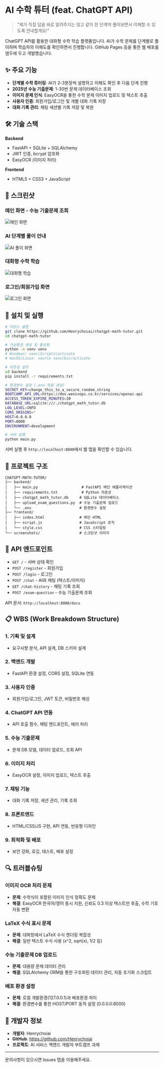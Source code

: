 # AI 수학 튜터 (feat. ChatGPT API)

> "제가 직접 답을 바로 알려주지는 않고 같이 한 단계씩 풀어보면서 이해할 수 있도록 안내할게요!"

ChatGPT API를 활용한 대화형 수학 학습 플랫폼입니다. AI가 수학 문제를 단계별로 풀이하며 학습자의 이해도를 확인하면서 진행합니다. GitHub Pages 등을 통한 웹 배포를 염두에 두고 개발했습니다.

## ✨ 주요 기능

- **단계별 수학 튜터링**: AI가 2-3문장씩 설명하고 이해도 확인 후 다음 단계 진행
- **2025년 수능 기출문제**: 1-30번 문제 데이터베이스 조회
- **이미지 문제 인식**: EasyOCR을 통한 수학 문제 이미지 업로드 및 텍스트 추출
- **사용자 인증**: 회원가입/로그인 및 개별 대화 기록 저장
- **대화 기록 관리**: 채팅 세션별 기록 저장 및 복원

## 🛠️ 기술 스택

**Backend**
- FastAPI + SQLite + SQLAlchemy
- JWT 인증, bcrypt 암호화
- EasyOCR (이미지 처리)

**Frontend**
- HTML5 + CSS3 + JavaScript

## 📱 스크린샷

### 메인 화면 - 수능 기출문제 조회
![메인 화면](./screenshots/main-screen.png)

### AI 단계별 풀이 안내
![AI 풀이 화면](./screenshots/ai-tutoring.png)

### 대화형 수학 학습
![대화형 학습](./screenshots/interactive-learning.png)

### 로그인/회원가입 화면
![로그인 화면](./screenshots/login-signup.png)

## 🚀 설치 및 실행

```bash
# 저장소 클론
git clone https://github.com/Henrychoiai/chatgpt-math-tutor.git
cd chatgpt-math-tutor

# 가상환경 생성 및 활성화
python -m venv venv
# Windows: venv\Scripts\activate
# macOS/Linux: source venv/bin/activate

# 의존성 설치
cd backend
pip install -r requirements.txt

# 환경변수 설정 (.env 파일 생성)
SECRET_KEY=change_this_to_a_secure_random_string
BOOTCAMP_API_URL=https://dev.wenivops.co.kr/services/openai-api
ACCESS_TOKEN_EXPIRE_MINUTES=30
DATABASE_URL=sqlite:///./chatgpt_math_tutor.db
LOG_LEVEL=INFO
CORS_ORIGINS=*
HOST=0.0.0.0
PORT=8000
ENVIRONMENT=development

# 서버 실행
python main.py
```

서버 실행 후 `http://localhost:8000`에서 웹 앱을 확인할 수 있습니다.

## 📁 프로젝트 구조

```
CHATGPT-MATH-TUTOR/
├── backend/
│   ├── main.py                    # FastAPI 메인 애플리케이션
│   ├── requirements.txt           # Python 의존성
│   ├── chatgpt_math_tutor.db     # SQLite 데이터베이스
│   ├── upload_exam_questions.py  # 수능 기출문제 업로드
│   └── .env                      # 환경변수 설정
├── frontend/
│   ├── index.html                # 메인 HTML
│   ├── script.js                 # JavaScript 로직
│   └── style.css                 # CSS 스타일링
└── screenshots/                  # 스크린샷 이미지
```

## 🔧 API 엔드포인트

- `GET /` - 서버 상태 확인
- `POST /register` - 회원가입
- `POST /login` - 로그인
- `POST /chat` - AI와 채팅 (텍스트/이미지)
- `GET /chat-history` - 채팅 기록 조회
- `POST /exam-question` - 수능 기출문제 조회

API 문서: `http://localhost:8000/docs`

## 📋 WBS (Work Breakdown Structure)

### 1. 기획 및 설계
- 요구사항 분석, API 설계, DB 스키마 설계

### 2. 백엔드 개발
- FastAPI 환경 설정, CORS 설정, SQLite 연동

### 3. 사용자 인증
- 회원가입/로그인, JWT 토큰, 비밀번호 해싱

### 4. ChatGPT API 연동
- API 호출 함수, 채팅 엔드포인트, 에러 처리

### 5. 수능 기출문제
- 문제 DB 모델, 데이터 업로드, 조회 API

### 6. 이미지 처리
- EasyOCR 설정, 이미지 업로드, 텍스트 추출

### 7. 채팅 기능
- 대화 기록 저장, 세션 관리, 기록 조회

### 8. 프론트엔드
- HTML/CSS/JS 구현, API 연동, 반응형 디자인

### 9. 최적화 및 배포
- 보안 강화, 로깅, 테스트, 배포 설정

## 🔍 트러블슈팅

### 이미지 OCR 처리 문제
- **문제**: 수학식이 포함된 이미지 인식 정확도 문제
- **해결**: EasyOCR 한국어/영어 동시 지원, 신뢰도 0.3 이상 텍스트만 추출, 수학 기호 자동 변환

### LaTeX 수식 표시 문제
- **문제**: 대화창에서 LaTeX 수식 렌더링 복잡성
- **해결**: 일반 텍스트 수식 사용 (x^2, sqrt(x), 1/2 등)

### 수능 기출문제 DB 업로드
- **문제**: 대용량 문제 데이터 관리
- **해결**: SQLAlchemy ORM을 통한 구조화된 데이터 관리, 자동 초기화 스크립트

### 배포 환경 설정
- **문제**: 로컬 개발환경(127.0.0.1)과 배포환경 차이
- **해결**: 환경변수를 통한 HOST/PORT 동적 설정 (0.0.0.0:8000)

## 👥 개발자 정보

- **개발자**: Henrychoiai
- **GitHub**: https://github.com/Henrychoiai
- **프로젝트**: AI 서비스 백엔드 개발자 부트캠프 과제

---

문의사항이 있으시면 Issues 탭을 이용해주세요.